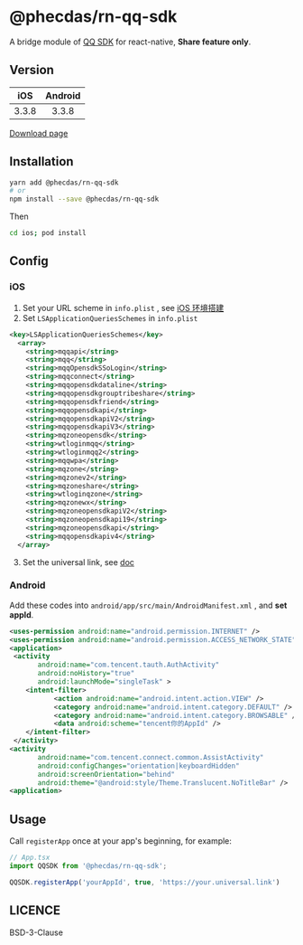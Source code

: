 # @phecdas/rn-qq-sdk

A bridge module of [QQ SDK](https://wiki.connect.qq.com/sdk下载) for react-native, **Share feature only**.

## Version

|  iOS  | Android |
| :---: | :-----: |
| 3.3.8 |  3.3.8  |

[Download page](https://wiki.connect.qq.com/sdk下载)

## Installation

```bash
yarn add @phecdas/rn-qq-sdk
# or
npm install --save @phecdas/rn-qq-sdk
```

Then

``` bash
cd ios; pod install
```

## Config

### iOS

1. Set your URL scheme in `info.plist` , see [iOS 环境搭建](https://wiki.connect.qq.com/ios_sdk环境搭建)
2. Set `LSApplicationQueriesSchemes` in `info.plist`

``` xml
<key>LSApplicationQueriesSchemes</key>
  <array>
    <string>mqqapi</string>
    <string>mqq</string>
    <string>mqqOpensdkSSoLogin</string>
    <string>mqqconnect</string>
    <string>mqqopensdkdataline</string>
    <string>mqqopensdkgrouptribeshare</string>
    <string>mqqopensdkfriend</string>
    <string>mqqopensdkapi</string>
    <string>mqqopensdkapiV2</string>
    <string>mqqopensdkapiV3</string>
    <string>mqzoneopensdk</string>
    <string>wtloginmqq</string>
    <string>wtloginmqq2</string>
    <string>mqqwpa</string>
    <string>mqzone</string>
    <string>mqzonev2</string>
    <string>mqzoneshare</string>
    <string>wtloginqzone</string>
    <string>mqzonewx</string>
    <string>mqzoneopensdkapiV2</string>
    <string>mqzoneopensdkapi19</string>
    <string>mqzoneopensdkapi</string>
    <string>mqqopensdkapiv4</string>
  </array>
```

3. Set the universal link, see [doc](https://wiki.connect.qq.com/qq互联ios3-3-6-sdk版本支持了universal-links的跳转方式，请开发者及时)

### Android

Add these codes into `android/app/src/main/AndroidManifest.xml` , and **set appId**.

``` xml
<uses-permission android:name="android.permission.INTERNET" />
<uses-permission android:name="android.permission.ACCESS_NETWORK_STATE" />
<application>
 <activity
       android:name="com.tencent.tauth.AuthActivity"
       android:noHistory="true"
       android:launchMode="singleTask" >
    <intent-filter>
           <action android:name="android.intent.action.VIEW" />
           <category android:name="android.intent.category.DEFAULT" />
           <category android:name="android.intent.category.BROWSABLE" />
           <data android:scheme="tencent你的AppId" />
    </intent-filter>
 </activity>
<activity
       android:name="com.tencent.connect.common.AssistActivity"
       android:configChanges="orientation|keyboardHidden"
       android:screenOrientation="behind"
       android:theme="@android:style/Theme.Translucent.NoTitleBar" />
<application>
```

## Usage

Call `registerApp` once at your app's beginning, for example:

``` typescript
// App.tsx
import QQSDK from '@phecdas/rn-qq-sdk';

QQSDK.registerApp('yourAppId', true, 'https://your.universal.link')
```

## LICENCE

BSD-3-Clause
